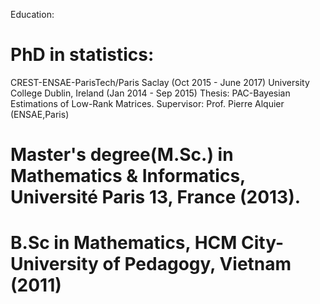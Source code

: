 Education:
# PhD in statistics:
CREST-ENSAE-ParisTech/Paris Saclay (Oct 2015 - June 2017)
University College Dublin, Ireland (Jan 2014 - Sep 2015)
Thesis: PAC-Bayesian Estimations of Low-Rank Matrices. Supervisor: Prof. Pierre Alquier (ENSAE,Paris)
# Master's degree(M.Sc.) in Mathematics & Informatics, Université Paris 13, France (2013).
# B.Sc in Mathematics, HCM City-University of Pedagogy, Vietnam (2011)
